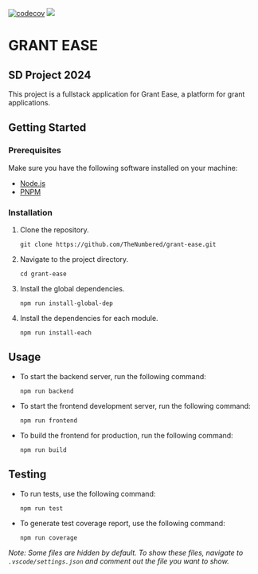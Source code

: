 [![codecov](https://codecov.io/gh/TheNumbered/grant-ease/graph/badge.svg?token=DI4459MDBF)](https://codecov.io/gh/TheNumbered/grant-ease)
<img src="https://codecov.io/gh/TheNumbered/grant-ease/graphs/icicle.svg?token=DI4459MDBF"/>
# GRANT EASE
## SD Project 2024

This project is a fullstack application for Grant Ease, a platform for grant applications.

## Getting Started

### Prerequisites

Make sure you have the following software installed on your machine:
- [Node.js](https://nodejs.org/)
- [PNPM](https://pnpm.io/)

### Installation

1. Clone the repository.
    ```shell
    git clone https://github.com/TheNumbered/grant-ease.git
    ```

2. Navigate to the project directory.
    ```shell
    cd grant-ease
    ```

3. Install the global dependencies.
    ```shell
    npm run install-global-dep
    ```

4. Install the dependencies for each module.
    ```shell
    npm run install-each
    ```

## Usage

- To start the backend server, run the following command:
    ```shell
    npm run backend
    ```

- To start the frontend development server, run the following command:
    ```shell
    npm run frontend
    ```

- To build the frontend for production, run the following command:
    ```shell
    npm run build
    ```

## Testing

- To run tests, use the following command:
    ```shell
    npm run test
    ```

- To generate test coverage report, use the following command:
    ```shell
    npm run coverage
    ```

*Note: Some files are hidden by default. To show these files, navigate to `.vscode/settings.json` and comment out the file you want to show.*
